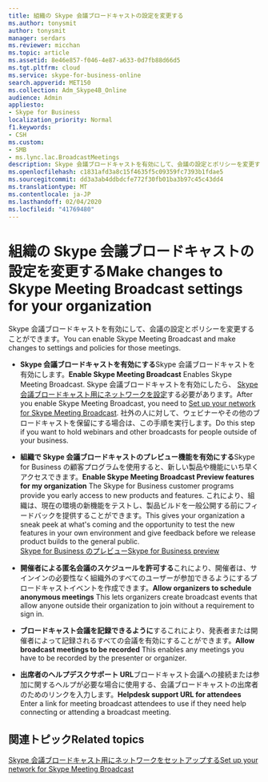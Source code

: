 ```yaml
---
title: 組織の Skype 会議ブロードキャストの設定を変更する
ms.author: tonysmit
author: tonysmit
manager: serdars
ms.reviewer: micchan
ms.topic: article
ms.assetid: 8e46e857-f046-4e87-a633-0d7fb88d66d5
ms.tgt.pltfrm: cloud
ms.service: skype-for-business-online
search.appverid: MET150
ms.collection: Adm_Skype4B_Online
audience: Admin
appliesto:
- Skype for Business
localization_priority: Normal
f1.keywords:
- CSH
ms.custom:
- SMB
- ms.lync.lac.BroadcastMeetings
description: Skype 会議ブロードキャストを有効にして、会議の設定とポリシーを変更することができます。
ms.openlocfilehash: c1831afd3a8c15f4635f5c09359fc7393b1fdae5
ms.sourcegitcommit: dd3a3ab4ddbdcfe772f30fb01ba3b97c45c43dd4
ms.translationtype: MT
ms.contentlocale: ja-JP
ms.lasthandoff: 02/04/2020
ms.locfileid: "41769480"
---
```

# <a name="make-changes-to-skype-meeting-broadcast-settings-for-your-organization"></a><span data-ttu-id="96ad5-103">組織の Skype 会議ブロードキャストの設定を変更する</span><span class="sxs-lookup"><span data-stu-id="96ad5-103">Make changes to Skype Meeting Broadcast settings for your organization</span></span>

<span data-ttu-id="96ad5-104">Skype 会議ブロードキャストを有効にして、会議の設定とポリシーを変更することができます。</span><span class="sxs-lookup"><span data-stu-id="96ad5-104">You can enable Skype Meeting Broadcast and make changes to settings and policies for those meetings.</span></span>
  
- <span data-ttu-id="96ad5-105">**Skype 会議ブロードキャストを有効にする**Skype 会議ブロードキャストを有効にします。</span><span class="sxs-lookup"><span data-stu-id="96ad5-105">**Enable Skype Meeting Broadcast** Enables Skype Meeting Broadcast.</span></span> <span data-ttu-id="96ad5-106">Skype 会議ブロードキャストを有効にしたら、 [Skype 会議ブロードキャスト用にネットワークを設定](set-up-your-network-for-skype-meeting-broadcast.md)する必要があります。</span><span class="sxs-lookup"><span data-stu-id="96ad5-106">After you enable Skype Meeting Broadcast, you need to [Set up your network for Skype Meeting Broadcast](set-up-your-network-for-skype-meeting-broadcast.md).</span></span> <span data-ttu-id="96ad5-107">社外の人に対して、ウェビナーやその他のブロードキャストを保留にする場合は、この手順を実行します。</span><span class="sxs-lookup"><span data-stu-id="96ad5-107">Do this step if you want to hold webinars and other broadcasts for people outside of your business.</span></span> 
    
- <span data-ttu-id="96ad5-108">**組織で Skype 会議ブロードキャストのプレビュー機能を有効にする**Skype for Business の顧客プログラムを使用すると、新しい製品や機能にいち早くアクセスできます。</span><span class="sxs-lookup"><span data-stu-id="96ad5-108">**Enable Skype Meeting Broadcast Preview features for my organization** The Skype for Business customer programs provide you early access to new products and features.</span></span> <span data-ttu-id="96ad5-109">これにより、組織は、現在の環境の新機能をテストし、製品ビルドを一般公開する前にフィードバックを提供することができます。</span><span class="sxs-lookup"><span data-stu-id="96ad5-109">This gives your organization a sneak peek at what's coming and the opportunity to test the new features in your own environment and give feedback before we release product builds to the general public.</span></span><br/>[<span data-ttu-id="96ad5-110">Skype for Business のプレビュー</span><span class="sxs-lookup"><span data-stu-id="96ad5-110">Skype for Business preview</span></span>](https://www.skypepreview.com/)
    
- <span data-ttu-id="96ad5-111">**開催者による匿名会議のスケジュールを許可する**これにより、開催者は、サインインの必要性なく組織外のすべてのユーザーが参加できるようにするブロードキャストイベントを作成できます。</span><span class="sxs-lookup"><span data-stu-id="96ad5-111">**Allow organizers to schedule anonymous meetings** This lets organizers create broadcast events that allow anyone outside their organization to join without a requirement to sign in.</span></span>
    
- <span data-ttu-id="96ad5-112">**ブロードキャスト会議を記録できるように**するこれにより、発表者または開催者によって記録されるすべての会議を有効にすることができます。</span><span class="sxs-lookup"><span data-stu-id="96ad5-112">**Allow broadcast meetings to be recorded** This enables any meetings you have to be recorded by the presenter or organizer.</span></span>
    
- <span data-ttu-id="96ad5-113">**出席者のヘルプデスクサポート URL**ブロードキャスト会議への接続または参加に関するヘルプが必要な場合に使用する、会議ブロードキャストの出席者のためのリンクを入力します。</span><span class="sxs-lookup"><span data-stu-id="96ad5-113">**Helpdesk support URL for attendees** Enter a link for meeting broadcast attendees to use if they need help connecting or attending a broadcast meeting.</span></span>
    
## <a name="related-topics"></a><span data-ttu-id="96ad5-114">関連トピック</span><span class="sxs-lookup"><span data-stu-id="96ad5-114">Related topics</span></span>

[<span data-ttu-id="96ad5-115">Skype 会議ブロードキャスト用にネットワークをセットアップする</span><span class="sxs-lookup"><span data-stu-id="96ad5-115">Set up your network for Skype Meeting Broadcast</span></span>](set-up-your-network-for-skype-meeting-broadcast.md)

  
 
